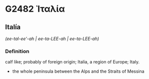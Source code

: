 # G2482 Ἰταλία

## Italía

_(ee-tal-ee'-ah | ee-ta-LEE-ah | ee-ta-LEE-ah)_

### Definition

calf like; probably of foreign origin; Italia, a region of Europe; Italy.

- the whole peninsula between the Alps and the Straits of Messina

